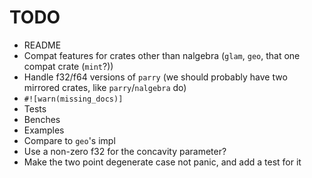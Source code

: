 # TODO

- README
- Compat features for crates other than nalgebra (`glam`, `geo`, that one compat crate (`mint`?))
- Handle f32/f64 versions of `parry` (we should probably have two mirrored crates, like `parry`/`nalgebra` do)
- `#![warn(missing_docs)]`
- Tests
- Benches
- Examples
- Compare to `geo`'s impl
- Use a non-zero f32 for the concavity parameter?
- Make the two point degenerate case not panic, and add a test for it
